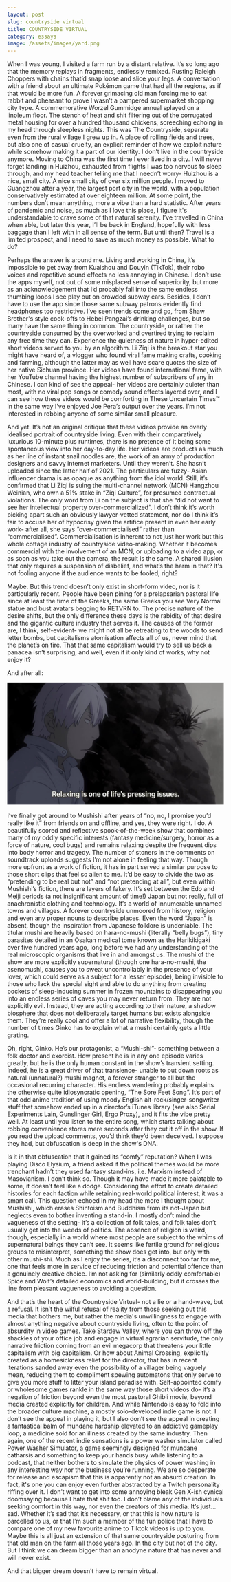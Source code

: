 ```yaml
---
layout: post
slug: countryside virtual
title: COUNTRYSIDE VIRTUAL
category: essays
image: /assets/images/yard.png
---
```

When I was young, I visited a farm run by a distant relative. It’s so long ago that the memory replays in fragments, endlessly remixed. Rusting Raleigh Choppers with chains that’d snap loose and slice your legs. A conversation with a friend about an ultimate Pokémon game that had all the regions, as if that would be more fun. A forever grimacing old man forcing me to eat rabbit and pheasant to prove I wasn’t a pampered supermarket shopping city type. A commemorative Worzel Gummidge annual splayed on a linoleum floor. The stench of heat and shit filtering out of the corrugated metal housing for over a hundred thousand chickens, screeching echoing in my head through sleepless nights. This was The Countryside, separate even from the rural village I grew up in. A place of rolling fields and trees, but also one of casual cruelty, an explicit reminder of how we exploit nature while somehow making it a part of our identity. I don’t live in the countryside anymore. Moving to China was the first time I ever lived in a city. I will never forget landing in Huizhou, exhausted from flights I was too nervous to sleep through, and my head teacher telling me that I needn’t worry- Huizhou is a nice, small city. A nice small city of over six million people. I moved to Guangzhou after a year, the largest port city in the world, with a population conservatively estimated at over eighteen million. At some point, the numbers don’t mean anything, more a vibe than a hard statistic. After years of pandemic and noise, as much as I love this place, I figure it's understandable to crave some of that natural serenity. I’ve travelled in China when able, but later this year, I’ll be back in England, hopefully with less baggage than I left with in all sense of the term. But until then? Travel is a limited prospect, and I need to save as much money as possible. What to do?

Perhaps the answer is around me. Living and working in China, it’s impossible to get away from Kuaishou and Douyin (TikTok), their robo voices and repetitive sound effects no less annoying in Chinese. I don’t use the apps myself, not out of some misplaced sense of superiority, but more as an acknowledgement that I’d probably fall into the same endless thumbing loops I see play out on crowded subway cars. Besides, I don’t have to use the app since those same subway patrons evidently find headphones too restrictive. I’ve seen trends come and go, from Shaw Brother's style cook-offs to Hebei Pangzai’s drinking challenges, but so many have the same thing in common. The countryside, or rather the countryside consumed by the overworked and overtired trying to reclaim any free time they can. Experience the quietness of nature in hyper-edited short videos served to you by an algorithm. Li Ziqi is the breakout star you might have heard of, a vlogger who found viral fame making crafts, cooking and farming, although the latter may as well have scare quotes the size of her native Sichuan province. Her videos have found international fame, with her YouTube channel having the highest number of subscribers of any in Chinese. I can kind of see the appeal- her videos are certainly quieter than most, with no viral pop songs or comedy sound effects layered over, and I can see how these videos would be comforting in These Uncertain Times™ in the same way I've enjoyed Joe Pera’s output over the years. I’m not interested in robbing anyone of some similar small pleasure.

And yet. It’s not an original critique that these videos provide an overly idealised portrait of countryside living. Even with their comparatively luxurious 10-minute plus runtimes, there is no pretence of it being some spontaneous view into her day-to-day life. Her videos are products as much as her line of instant snail noodles are, the work of an army of production designers and savvy internet marketers. Until they weren’t. She hasn’t uploaded since the latter half of 2021. The particulars are fuzzy- Asian influencer drama is as opaque as anything from the idol world. Still, it’s confirmed that Li Ziqi is suing the multi-channel network (MCN) Hangzhou Weinian, who own a 51% stake in “Ziqi Culture”, for presumed contractual violations. The only word from Li on the subject is that she “did not want to see her intellectual property over-commercialized”. I don’t think it’s worth picking apart such an obviously lawyer-vetted statement, nor do I think it’s fair to accuse her of hypocrisy given the artifice present in even her early work- after all, she says “over-commercialised” rather than “commercialised”. Commercialisation is inherent to not just her work but this whole cottage industry of countryside video-making. Whether it becomes commercial with the involvement of an MCN, or uploading to a video app, or as soon as you take out the camera, the result is the same. A shared illusion that only requires a suspension of disbelief, and what’s the harm in that? It's not fooling anyone if the audience wants to be fooled, right?

Maybe. But this trend doesn’t only exist in short-form video, nor is it particularly recent. People have been pining for a prelapsarian pastoral life since at least the time of the Greeks, the same Greeks you see Very Normal statue and bust avatars begging to RETVRN to. The precise nature of the desire shifts, but the only difference these days is the rabidity of that desire and the gigantic culture industry that serves it. The causes of the former are, I think, self-evident- we might not all be retreating to the woods to send letter bombs, but capitalisms atomisation affects all of us, never mind that the planet’s on fire. That that same capitalism would try to sell us back a panacea isn’t surprising, and well, even if it only kind of works, why not enjoy it?

And after all:

![The white-haired protagonist of Mushishi, Ginko, muses that “Relaxing is one of life’s pressing issues” while smoking](/assets/images/mushishi.jpg)

I’ve finally got around to Mushishi after years of “no, no, I promise you’d really like it” from friends on and offline, and yes, they were right. I do. A beautifully scored and reflective spook-of-the-week show that combines many of my oddly specific interests (fantasy medicine/surgery, horror as a force of nature, cool bugs) and remains relaxing despite the frequent dips into body horror and tragedy. The number of stoners in the comments on soundtrack uploads suggests I’m not alone in feeling that way. Though more upfront as a work of fiction, it has in part served a similar purpose to those short clips that feel so alien to me. It’d be easy to divide the two as “pretending to be real but not” and “not pretending at all”, but even within Mushishi’s fiction, there are layers of fakery. It’s set between the Edo and Meiji periods (a not insignificant amount of time!) Japan but not really, full of anachronistic clothing and technology. It’s a world of innumerable unnamed towns and villages. A forever countryside unmoored from history, religion and even any proper nouns to describe places. Even the word “Japan” is absent, though the inspiration from Japanese folklore is undeniable. The titular mushi are heavily based on hara-no-mushi (literally “belly bugs”), tiny parasites detailed in an Osakan medical tome known as the Harikikigaki over five hundred years ago, long before we had any understanding of the real microscopic organisms that live in and amongst us. The mushi of the show are more explicitly supernatural (though one hara-no-mushi, the asenomushi, causes you to sweat uncontrollably in the presence of your lover, which could serve as a subject for a lesser episode), being invisible to those who lack the special sight and able to do anything from creating pockets of sleep-inducing summer in frozen mountains to disappearing you into an endless series of caves you may never return from. They are not explicitly evil. Instead, they are acting according to their nature, a shadow biosphere that does not deliberately target humans but exists alongside them. They’re really cool and offer a lot of narrative flexibility, though the number of times Ginko has to explain what a mushi certainly gets a little grating.

Oh, right, Ginko. He’s our protagonist, a “Mushi-shi”- something between a folk doctor and exorcist. How present he is in any one episode varies greatly, but he is the only human constant in the show’s transient setting. Indeed, he is a great driver of that transience- unable to put down roots as natural (unnatural?) mushi magnet, a forever stranger to all but the occasional recurring character. His endless wandering probably explains the otherwise quite idiosyncratic opening, “The Sore Feet Song”. It’s part of that odd anime tradition of using moody English alt-rock/singer-songwriter stuff that somehow ended up in a director’s iTunes library (see also Serial Experiments Lain, Gunslinger Girl, Ergo Proxy), and it fits the vibe pretty well. At least until you listen to the entire song, which starts talking about robbing convenience stores mere seconds after they cut it off in the show. If you read the upload comments, you’d think they’d been deceived. I suppose they had, but obfuscation is deep in the show's DNA.

Is it in that obfuscation that it gained its “comfy” reputation? When I was playing Disco Elysium, a friend asked if the political themes would be more trenchant hadn’t they used fantasy stand-ins, i.e. Marxism instead of Masovianism. I don’t think so. Though it may have made it more palatable to some, it doesn’t feel like a dodge. Considering the effort to create detailed histories for each faction while retaining real-world political interest, it was a smart call. This question echoed in my head the more I thought about Mushishi, which erases Shintoism and Buddhism from its not-Japan but neglects even to bother inventing a stand-in. I mostly don’t mind the vagueness of the setting- it’s a collection of folk tales, and folk tales don’t usually get into the weeds of politics. The absence of religion is weird, though, especially in a world where most people are subject to the whims of supernatural beings they can’t see. It seems like fertile ground for religious groups to misinterpret, something the show does get into, but only with other mushi-shi. Much as I enjoy the series, it’s a disconnect too far for me, one that feels more in service of reducing friction and potential offence than a genuinely creative choice. I’m not asking for (similarly oddly comfortable) Spice and Wolf’s detailed economics and world-building, but it crosses the line from pleasant vagueness to avoiding a question.

And that’s the heart of the Countryside Virtual- not a lie or a hand-wave, but a refusal. It isn’t the wilful refusal of reality from those seeking out this media that bothers me, but rather the media's unwillingness to engage with almost anything negative about countryside living, often to the point of absurdity in video games. Take Stardew Valley, where you can throw off the shackles of your office job and engage in virtual agrarian servitude, the only narrative friction coming from an evil megacorp that threatens your little capitalism with big capitalism. Or how about Animal Crossing, explicitly created as a homesickness relief for the director, that has in recent iterations sanded away even the possibility of a villager being vaguely mean, reducing them to compliment spewing automatons that only serve to give you more stuff to litter your island paradise with. Self-appointed comfy or wholesome games rankle in the same way those short videos do- it’s a negation of friction beyond even the most pastoral Ghibli movie, beyond media created explicitly for children. And while Nintendo is easy to fold into the broader culture machine, a mostly solo-developed indie game is not. I don’t see the appeal in playing it, but I also don’t see the appeal in creating a fantastical balm of mundane hardship elevated to an addictive gameplay loop, a medicine sold for an illness created by the same industry. Then again, one of the recent indie sensations is a power washer simulator called Power Washer Simulator, a game seemingly designed for mundane catharsis and something to keep your hands busy while listening to a podcast, that neither bothers to simulate the physics of power washing in any interesting way nor the business you’re running. We are so desperate for release and escapism that this is apparently not an absurd creation. In fact, it's one you can enjoy even further abstracted by a Twitch personality riffing over it. I don’t want to get into some annoying bleak Gen X-ish cynical doomsaying because I hate that shit too. I don’t blame any of the individuals seeking comfort in this way, nor even the creators of this media. It’s just… sad. Whether it’s sad that it’s necessary, or that this is how nature is parcelled to us, or that I’m such a member of the fun police that I have to compare one of my new favourite anime to Tiktok videos is up to you. Maybe this is all just an extension of that same countryside posturing from that old man on the farm all those years ago. In the city but not of the city. But I think we can dream bigger than an anodyne nature that has never and will never exist.

And that bigger dream doesn’t have to remain virtual.